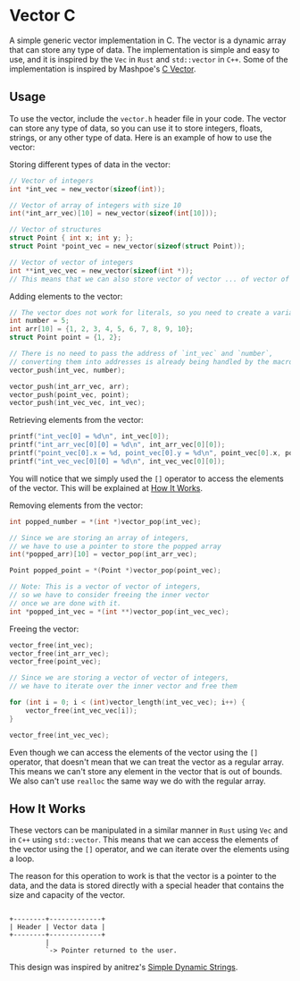 # Vector C

A simple generic vector implementation in C. The vector is a dynamic array that can store any type of data. The implementation is simple and easy to use, and it is inspired by the `Vec` in `Rust` and `std::vector` in `C++`. Some of the implementation is inspired by Mashpoe's [C Vector](https://github.com/Mashpoe/c-vector/).

## Usage

To use the vector, include the `vector.h` header file in your code. The vector can store any type of data, so you can use it to store integers, floats, strings, or any other type of data. Here is an example of how to use the vector:

Storing different types of data in the vector:

```c
// Vector of integers
int *int_vec = new_vector(sizeof(int));

// Vector of array of integers with size 10
int(*int_arr_vec)[10] = new_vector(sizeof(int[10]));

// Vector of structures
struct Point { int x; int y; };
struct Point *point_vec = new_vector(sizeof(struct Point));

// Vector of vector of integers
int **int_vec_vec = new_vector(sizeof(int *));
// This means that we can also store vector of vector ... of vector of structs.
```

Adding elements to the vector:

```c
// The vector does not work for literals, so you need to create a variable
int number = 5;
int arr[10] = {1, 2, 3, 4, 5, 6, 7, 8, 9, 10};
struct Point point = {1, 2};

// There is no need to pass the address of `int_vec` and `number`,
// converting them into addresses is already being handled by the macro
vector_push(int_vec, number);

vector_push(int_arr_vec, arr);
vector_push(point_vec, point);
vector_push(int_vec_vec, int_vec);
```

Retrieving elements from the vector:

```c
printf("int_vec[0] = %d\n", int_vec[0]);
printf("int_arr_vec[0][0] = %d\n", int_arr_vec[0][0]);
printf("point_vec[0].x = %d, point_vec[0].y = %d\n", point_vec[0].x, point_vec[0].y);
printf("int_vec_vec[0][0] = %d\n", int_vec_vec[0][0]);
```

You will notice that we simply used the `[]` operator to access the elements of the vector. This will be explained at [How It Works](#how-it-works).

Removing elements from the vector:

```c
int popped_number = *(int *)vector_pop(int_vec);

// Since we are storing an array of integers,
// we have to use a pointer to store the popped array
int(*popped_arr)[10] = vector_pop(int_arr_vec);

Point popped_point = *(Point *)vector_pop(point_vec);

// Note: This is a vector of vector of integers,
// so we have to consider freeing the inner vector
// once we are done with it.
int *popped_int_vec = *(int **)vector_pop(int_vec_vec);
```

Freeing the vector:

```c
vector_free(int_vec);
vector_free(int_arr_vec);
vector_free(point_vec);

// Since we are storing a vector of vector of integers,
// we have to iterate over the inner vector and free them

for (int i = 0; i < (int)vector_length(int_vec_vec); i++) {
    vector_free(int_vec_vec[i]);
}

vector_free(int_vec_vec);
```

Even though we can access the elements of the vector using the `[]` operator, that doesn't mean that we can treat the vector as a regular array. This means we can't store any element in the vector that is out of bounds. We also can't use `realloc` the same way we do with the regular array.

## How It Works

These vectors can be manipulated in a similar manner in `Rust` using `Vec` and in `C++` using `std::vector`. This means that we can access the elements of the vector using the `[]` operator, and we can iterate over the elements using a loop.

The reason for this operation to work is that the vector is a pointer to the data, and the data is stored directly with a special header that contains the size and capacity of the vector.

```

+--------+-------------+
| Header | Vector data |
+--------+-------------+
         |
         `-> Pointer returned to the user.

```

This design was inspired by anitrez's [Simple Dynamic Strings](https://github.com/antirez/sds/).
